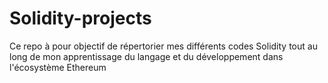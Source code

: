 # Solidity-projects
Ce repo à pour objectif de répertorier mes différents codes Solidity tout au long de mon apprentissage du langage et du développement dans l'écosystème Ethereum